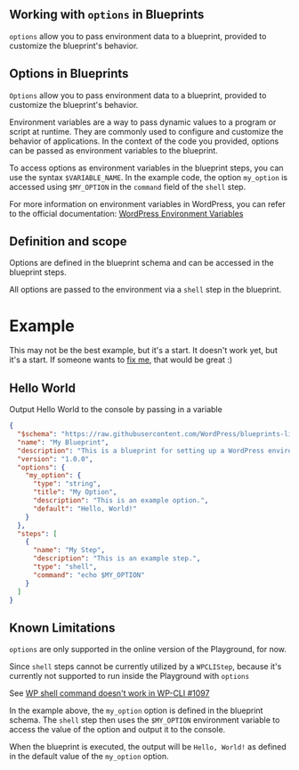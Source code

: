 ## Working with `options` in Blueprints
`options` allow you to pass environment data to a blueprint, provided to customize the blueprint's behavior. 
## Options in Blueprints
`Options` allow you to pass environment data to a blueprint, provided to customize the blueprint's behavior. 

Environment variables are a way to pass dynamic values to a program or script at runtime. They are commonly used to configure and customize the behavior of applications. In the context of the code you provided, options can be passed as environment variables to the blueprint.

To access options as environment variables in the blueprint steps, you can use the syntax `$VARIABLE_NAME`. In the example code, the option `my_option` is accessed using `$MY_OPTION` in the `command` field of the `shell` step.

For more information on environment variables in WordPress, you can refer to the official documentation: [WordPress Environment Variables](https://developer.wordpress.org/cli/commands/config/set/#options-for-environment-variables)

## Definition and scope
Options are defined in the blueprint schema and can be accessed in the blueprint steps.

All options are passed to the environment via a `shell` step in the blueprint.

# Example
This may not be the best example, but it's a start.
It doesn't work yet, but it's a start.
If someone wants to [fix me](contributing-to-documentation.md), that would be great :)

## Hello World
Output Hello World to the console by passing in a variable

```json
{
  "$schema": "https://raw.githubusercontent.com/WordPress/blueprints-library/main/examples/blueprint-schema.json",
  "name": "My Blueprint",
  "description": "This is a blueprint for setting up a WordPress environment.",
  "version": "1.0.0",
  "options": {
    "my_option": {
      "type": "string",
      "title": "My Option",
      "description": "This is an example option.",
      "default": "Hello, World!"
    }
  },
  "steps": [
    {
      "name": "My Step",
      "description": "This is an example step.",
      "type": "shell",
      "command": "echo $MY_OPTION"
    }
  ]
}
``` 

## Known Limitations
 `options` are only supported in the online version of the Playground, for now. 
 
 Since `shell` steps cannot be currently utilized by a `WPCLIStep`, because it's currently not supported to run inside the Playground with `options`

 See [WP shell command doesn't work in WP-CLI #1097](https://github.com/WordPress/wordpress-playground/issues/1097)
 
In the example above, the `my_option` option is defined in the blueprint schema. The `shell` step then uses the `$MY_OPTION` environment variable to access the value of the option and output it to the console.

When the blueprint is executed, the output will be `Hello, World!` as defined in the default value of the `my_option` option.